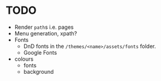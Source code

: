 # TODO

- Render `path`s i.e. pages
- Menu generation, xpath?
- Fonts
	- DnD fonts in the `/themes/<name>/assets/fonts` folder.
	- Google Fonts
- colours
	- fonts
	- background